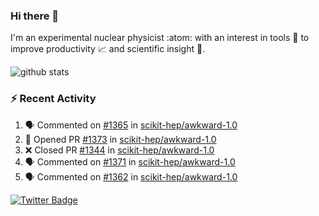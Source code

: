 ### Hi there 👋 

I'm an experimental nuclear physicist :atom: with an interest in tools :wrench: to improve productivity :chart_with_upwards_trend: and scientific insight :telescope:.

![github stats](https://github-readme-stats.vercel.app/api?username=agoose77&show_icons=true&hide_rank=true&hide_title=true&bg_color=30,e76445,904e95&text_color=efe3ec&icon_color=efe3ec)
<!--
**agoose77/agoose77** is a ✨ _special_ ✨ repository because its `README.md` (this file) appears on your GitHub profile.

Here are some ideas to get you started:

- 🔭 I’m currently working on ...
- 🌱 I’m currently learning ...
- 👯 I’m looking to collaborate on ...
- 🤔 I’m looking for help with ...
- 💬 Ask me about ...
- 📫 How to reach me: ...
- 😄 Pronouns: ...
- ⚡ Fun fact: ...
-->

### :zap: Recent Activity
<!--START_SECTION:activity-->
1. 🗣 Commented on [#1365](https://github.com/scikit-hep/awkward-1.0/issues/1365) in [scikit-hep/awkward-1.0](https://github.com/scikit-hep/awkward-1.0)
2. 💪 Opened PR [#1373](https://github.com/scikit-hep/awkward-1.0/pull/1373) in [scikit-hep/awkward-1.0](https://github.com/scikit-hep/awkward-1.0)
3. ❌ Closed PR [#1344](https://github.com/scikit-hep/awkward-1.0/pull/1344) in [scikit-hep/awkward-1.0](https://github.com/scikit-hep/awkward-1.0)
4. 🗣 Commented on [#1371](https://github.com/scikit-hep/awkward-1.0/issues/1371) in [scikit-hep/awkward-1.0](https://github.com/scikit-hep/awkward-1.0)
5. 🗣 Commented on [#1362](https://github.com/scikit-hep/awkward-1.0/issues/1362) in [scikit-hep/awkward-1.0](https://github.com/scikit-hep/awkward-1.0)
<!--END_SECTION:activity-->


[![Twitter Badge](https://img.shields.io/twitter/follow/agoose77?style=flat-square&logo=Twitter&logoColor=white&color=cornflowerblue)](https://twitter.com/agoose77)
